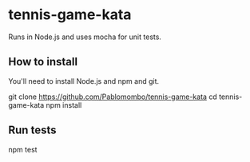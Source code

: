 # tennis-game-kata

Runs in Node.js and uses mocha for unit tests.

## How to install
You'll need to install Node.js and npm and git.

git clone https://github.com/Pablomombo/tennis-game-kata
cd tennis-game-kata
npm install

## Run tests
npm test